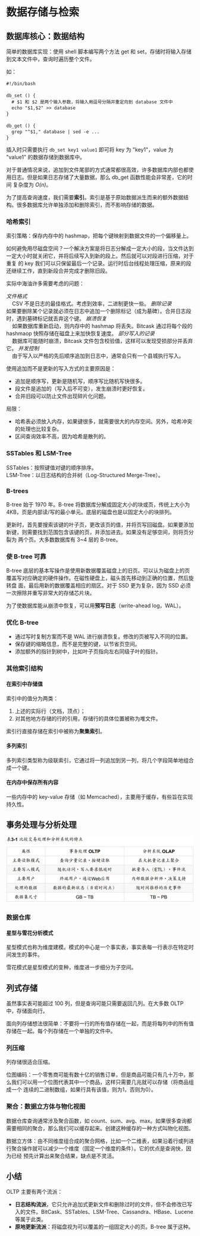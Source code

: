 # 数据存储与检索

## 数据库核心：数据结构

简单的数据库实现：使用 shell 脚本编写两个方法 get 和 set，存储时将输入存储到文本文件中，查询时遍历整个文件。

如：

```shell
#!/bin/bash

db_set () {
  # $1 和 $2 是两个输入参数，将输入用逗号分隔并重定向到 database 文件中
  echo "$1,$2" >> database
}

db_get () {
  grep "^$1," database | sed -e ...
}
```

插入时只需要执行 `db_set key1 value1` 即可将 key 为 "key1"，value 为 "value1" 的数据存储到数据库中。

对于普通情况来说，追加到文件尾部的方式通常都很高效，许多数据库内部也都使用日志。但是如果日志存储了大量数据，那么 db_get 函数性能会非常差，它的时间
复杂度为 _O(n)_。

为了提高查询速度，我们需要**索引**。索引是基于原始数据派生而来的额外数据结构。很多数据库允许单独添加和删除索引，而不影响存储的数据。

### 哈希索引

索引策略：保存内存中的 hashmap，把每个键映射到数据文件的一个偏移量上。

如何避免用尽磁盘空间？一个解决方案是将日志分解成一定大小的段，当文件达到一定大小时就关闭它，并将后续写入到新的段上。然后就可以对段进行压缩，对于重复
的 key 我们可以只保留最后一个记录。运行时后台线程处理压缩，原来的段还继续工作，直到新段合并完成才删除旧段。

实际中海油许多需要考虑的问题：

_文件格式_  
&nbsp;&nbsp;&nbsp;&nbsp;CSV 不是日志的最佳格式。考虑到效率，二进制更快一些。
_删除记录_  
如果要删除某个记录就必须在日志中追加一个删除标记（成为墓碑）。合并日志段时，遇到墓碑标记就丢弃这个键。
_崩溃恢复_  
&nbsp;&nbsp;&nbsp;&nbsp;如果数据库重新启动，则内存中的 hashmap 将丢失。Bitcask 通过将每个段的 hashmaop 快照存储在磁盘上来加快恢复速度。
_部分写入的记录_  
&nbsp;&nbsp;&nbsp;&nbsp;数据库可能随时崩溃，Bitcask 文件包含校验值，这样可以发现受损部分并丢弃它。
_并发控制_  
&nbsp;&nbsp;&nbsp;&nbsp;由于写入以严格的先后顺序追加到日志中，通常会只有一个县城执行写入。

使用追加而不是更新的写入方式的主要原因是：

* 追加是顺序写，更新是随机写，顺序写比随机写快很多。
* 段文件是追加的（写入后不可变），发生崩溃时更好恢复。
* 合并旧段可以防止文件出现碎片化问题。

局限：

* 哈希表必须放入内存，如果键很多，就需要很大的内存空间。另外，哈希冲突的处理也比较复杂。
* 区间查询效率不高，因为哈希是散列的。

### SSTables 和 LSM-Tree

SSTables：按照键值对键的顺序排序。  
LSM-Tree：以日志结构的合并树（Log-Structured Merge-Tree）。

### B-trees

B-tree 始于 1970 年。B-tree 将数据库分解成固定大小的块或页，传统上大小为 4KB，页是内部读/写的最小单元。底层的磁盘也是以固定大小的块排列。

更新时，首先要搜索该键的叶子页，更改该页的值，并将页写回磁盘。如果要添加新键，则需要找到范围包含该键的页，并添加进去。如果没有足够空间，则将页分裂为
两个页。大多数数据库有 3~4 层的 B-tree。

### 使 B-tree 可靠

B-tree 底层的基本写操作是使用新数据覆盖磁盘上的旧页。可以认为磁盘上的页覆盖写对应确定的硬件操作。在磁性硬盘上，磁头首先移动到正确的位置，然后旋转盘
面，最后用新的数据覆盖相应的扇区。对于 SSD 更为复杂，因为 SSD 必须一次擦除并重写非常大的存储芯片块。

为了使数据库能从崩溃中恢复，可以用**预写日志**（write-ahead log，WAL）。

### 优化 B-tree

* 通过写时复制方案而不是 WAL 进行崩溃恢复。修改的页被写入不同的位置。
* 保存键的缩略信息，而不是完整的键，以节省页空间。
* 添加额外的指针到树中，比如叶子页指向左右同级子叶的指针。

### 其他索引结构

#### 在索引中存储值

索引中的值分为两类：  
1. 上述的实际行（文档，顶点）；
2. 对其他地方存储的行的引用，存储行的具体位置被称为堆文件。

索引行直接存储在索引中被称为**聚集索引**。

#### 多列索引

多列索引类型称为级联索引，它通过将一列追加到另一列，将几个字段简单地组合成一个键。

#### 在内存中保存所有内容

一些内存中的 key-value 存储（如 Memcached），主要用于缓存，有些旨在实现持久性。

## 事务处理与分析处理

![OLTP&OLAP](../../image/bigData/数据密集型应用系统设计/OLTP&OLAP.jpeg)

### 数据仓库

#### 星型与雪花分析模式

星型模式也称为维度建模。模式的中心是一个事实表，事实表每一行表示在特定时间发生的事件。

雪花模式是星型模式的变种，维度进一步细分为子空间。

## 列式存储

虽然事实表可能超过 100 列，但是查询可能只需要返回几列。在大多数 OLTP 中，存储面向行。

面向列存储想法很简单：不要将一行的所有值存储在一起，而是将每列中的所有值存储在一起。每个列存储在一个单独的文件中。

### 列压缩

列存储很适合压缩。

位图编码：一个零售商可能有数十亿的销售订单，但是商品可能只有几十万中，那么我们可以用一个位图代表其中一个商品，这样只需要几兆就可以存储（将商品组成一个
连续的二进制数组，如果行具有该值，则为1，否则为0）。

### 聚合：数据立方体与物化视图

数据仓库查询通常涉及聚合函数，如 count、sum、avg、max。如果很多查询都需要相同的聚合，那么我们可以缓存起来。创建这种缓存的一种方式叫物化视图。

数据立方体：由不同维度组合成的聚合网格，比如一个二维表，如果沿着行或列进行聚合操作就可以减少一个维度（固定一个维度的条件）。它的优点是查询快，因为已经
预先计算出来聚合结果，缺点是不灵活。

## 小结

OLTP 主要有两个流派：

* **日志结构流派**，它只允许追加式更新文件和删除过时的文件，但不会修改已写入的文件。BitCask、SSTables、LSM-Tree、Cassandra、HBase、Lucene
等属于此类。
* **原地更新流派**：将磁盘视为可以覆盖的一组固定大小的页。B-tree 属于这种。